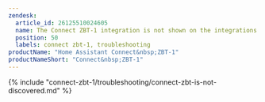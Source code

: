 ```yaml
---
zendesk:
  article_id: 26125510024605
  name: The Connect ZBT-1 integration is not shown on the integrations page (not discovered)
  position: 50
  labels: connect zbt-1, troubleshooting
productName: "Home Assistant Connect&nbsp;ZBT-1"
productNameShort: "Connect&nbsp;ZBT-1"
---
```


{% include "connect-zbt-1/troubleshooting/connect-zbt-is-not-discovered.md" %}